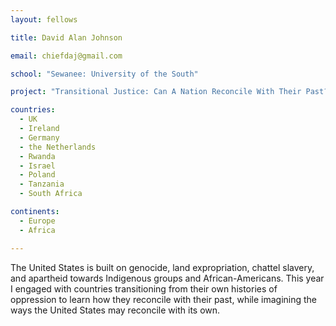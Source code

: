```yaml
---
layout: fellows

title: David Alan Johnson

email: chiefdaj@gmail.com

school: "Sewanee: University of the South"

project: "Transitional Justice: Can A Nation Reconcile With Their Past?"

countries:
  - UK
  - Ireland
  - Germany
  - the Netherlands
  - Rwanda
  - Israel
  - Poland
  - Tanzania
  - South Africa

continents:
  - Europe
  - Africa

---
```


The United States is built on genocide, land expropriation, chattel slavery, and apartheid towards Indigenous groups and African-Americans. This year I engaged with countries transitioning from their own histories of oppression to learn how they reconcile with their past, while imagining the ways the United States may reconcile with its own.
